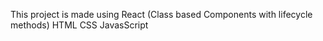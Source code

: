 This project is made using 
React (Class based Components with lifecycle methods)
HTML
CSS 
JavasScript